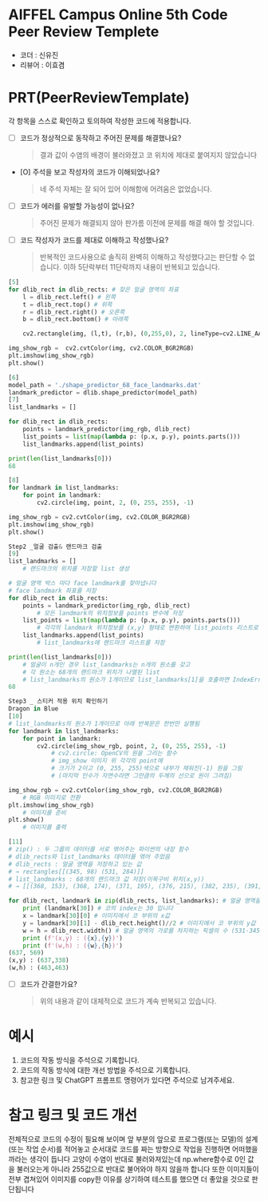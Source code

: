 # AIFFEL Campus Online 5th Code Peer Review Templete
- 코더 : 신유진
- 리뷰어 : 이효겸


# PRT(PeerReviewTemplate) 
각 항목을 스스로 확인하고 토의하여 작성한 코드에 적용합니다.

- [ ] 코드가 정상적으로 동작하고 주어진 문제를 해결했나요?
  > 결과 값이 수염의 배경이 불러와졌고 코 위치에 제대로 붙여지지 않았습니다
- [O] 주석을 보고 작성자의 코드가 이해되었나요?
  > 네 주석 자체는 잘 되어 있어 이해함에 어려움은 없었습니다.
- [ ] 코드가 에러를 유발할 가능성이 없나요?
  > 주어진 문제가 해결되지 않아 판가름 이전에 문제를 해결 해야 할 것입니다.
- [ ] 코드 작성자가 코드를 제대로 이해하고 작성했나요?
  > 반복적인 코드사용으로 솔직히 완벽히 이해하고 작성했다고는 판단할 수 없습니다.
    이하 5단락부터 11단락까지 내용이 반복되고 있습니다.

```python
[5]
for dlib_rect in dlib_rects: # 찾은 얼굴 영역의 좌표
    l = dlib_rect.left() # 왼쪽
    t = dlib_rect.top() # 위쪽
    r = dlib_rect.right() # 오른쪽
    b = dlib_rect.bottom() # 아래쪽

    cv2.rectangle(img, (l,t), (r,b), (0,255,0), 2, lineType=cv2.LINE_AA)

img_show_rgb =  cv2.cvtColor(img, cv2.COLOR_BGR2RGB)
plt.imshow(img_show_rgb)
plt.show()

[6]
model_path = './shape_predictor_68_face_landmarks.dat'
landmark_predictor = dlib.shape_predictor(model_path)
[7]
list_landmarks = []

for dlib_rect in dlib_rects:
    points = landmark_predictor(img_rgb, dlib_rect)
    list_points = list(map(lambda p: (p.x, p.y), points.parts()))
    list_landmarks.append(list_points)

print(len(list_landmarks[0]))
68

[8]
for landmark in list_landmarks:
    for point in landmark:
        cv2.circle(img, point, 2, (0, 255, 255), -1)

img_show_rgb = cv2.cvtColor(img, cv2.COLOR_BGR2RGB)
plt.imshow(img_show_rgb)
plt.show()

Step2 _얼굴 검출& 랜드마크 검출
[9]
list_landmarks = []
    # 랜드마크의 위치를 저장할 list 생성    

# 얼굴 영역 박스 마다 face landmark를 찾아냅니다
# face landmark 좌표를 저장
for dlib_rect in dlib_rects:
    points = landmark_predictor(img_rgb, dlib_rect)
        # 모든 landmark의 위치정보를 points 변수에 저장
    list_points = list(map(lambda p: (p.x, p.y), points.parts()))
        # 각각의 landmark 위치정보를 (x,y) 형태로 변환하여 list_points 리스트로 저장
    list_landmarks.append(list_points)
        # list_landmarks에 랜드마크 리스트를 저장

print(len(list_landmarks[0]))
    # 얼굴이 n개인 경우 list_landmarks는 n개의 원소를 갖고
    # 각 원소는 68개의 랜드마크 위치가 나열된 list 
    # list_landmarks의 원소가 1개이므로 list_landmarks[1]을 호출하면 IndexError가 발생
68

Step3 _ 스티커 적용 위치 확인하기
Dragon in Blue
[10]
# list_landmarks의 원소가 1개이므로 아래 반복문은 한번만 실행됨
for landmark in list_landmarks:
    for point in landmark:
        cv2.circle(img_show_rgb, point, 2, (0, 255, 255), -1)
            # cv2.circle: OpenCV의 원을 그리는 함수
            # img_show 이미지 위 각각의 point에
            # 크기가 2이고 (0, 255, 255)색으로 내부가 채워진(-1) 원을 그림
            # (마지막 인수가 자연수라면 그만큼의 두께의 선으로 원이 그려짐)

img_show_rgb = cv2.cvtColor(img_show_rgb, cv2.COLOR_BGR2RGB)
    # RGB 이미지로 전환
plt.imshow(img_show_rgb)
    # 이미지를 준비
plt.show()
    # 이미지를 출력

[11]
# zip() : 두 그룹의 데이터를 서로 엮어주는 파이썬의 내장 함수
# dlib_rects와 list_landmarks 데이터를 엮어 주었음
# dlib_rects : 얼굴 영역을 저장하고 있는 값
# → rectangles[[(345, 98) (531, 284)]]
# list_landmarks : 68개의 랜드마크 값 저장(이목구비 위치(x,y))
# → [[(368, 153), (368, 174), (371, 195), (376, 215), (382, 235), (391, 252), (404, 266), (420, 277), (441, 279), (461, 276), (480, 266), (495, 252), (508, 235), (516, 216), (520, 195), (523, 173), (524, 151), (377, 131), (386, 119), (399, 116), (413, 118), (425, 124), (454, 121), (466, 114), (481, 112), (494, 114), (503, 127), (439, 143), (438, 156), (438, 169), (437, 182), (423, 197), (431, 199), (438, 200), (446, 199), (454, 197), (391, 147), (399, 142), (409, 143), (416, 149), (408, 150), (399, 150), (464, 147), (472, 141), (482, 141), (489, 145), (482, 149), (473, 149), (411, 227), (421, 222), (432, 218), (439, 220), (446, 218), (458, 222), (471, 227), (458, 234), (446, 238), (438, 238), (431, 238), (420, 235), (415, 227), (432, 227), (439, 228), (447, 227), (466, 227), (446, 228), (438, 229), (431, 228)]]

for dlib_rect, landmark in zip(dlib_rects, list_landmarks): # 얼굴 영역을 저장하고 있는 값과 68개의 랜드마크를 저장하고 있는 값으로 반복문 실행
    print (landmark[30]) # 코의 index는 30 입니다
    x = landmark[30][0] # 이미지에서 코 부위의 x값
    y = landmark[30][1] - dlib_rect.height()//2 # 이미지에서 코 부위의 y값 - 얼굴 영역의 세로를 차지하는 픽셀의 수//2 → (437, 182-(186+1//2))
    w = h = dlib_rect.width() # 얼굴 영역의 가로를 차지하는 픽셀의 수 (531-345+1) → max(x) - min(x) +1(픽셀의 수 이기 때문에 1을 더해줌 → 픽셀 수는 점 하나로도 1이 됨)
    print (f'(x,y) : ({x},{y})')
    print (f'(w,h) : ({w},{h})')
(637, 569)
(x,y) : (637,338)
(w,h) : (463,463)  
```

- [ ] 코드가 간결한가요?
  > 위의 내용과 같이 대체적으로 코드가 계속 반복되고 있습니다.

# 예시
1. 코드의 작동 방식을 주석으로 기록합니다.
2. 코드의 작동 방식에 대한 개선 방법을 주석으로 기록합니다.
3. 참고한 링크 및 ChatGPT 프롬프트 명령어가 있다면 주석으로 남겨주세요.

# 참고 링크 및 코드 개선

전체적으로 코드의 수정이 필요해 보이며
앞 부분의 앞으로 프로그램(또는 모델)의 설계(또는 작업 순서)를 적어놓고
순서대로 코드를 짜는 방향으로 작업을 진행하면 어떠했을까라는 생각이 듭니다
고양이 수염이 반대로 불러와져있는데 np.where함수로 0인 값을 불러오는게 아니라
255값으로 반대로 불어와야 하지 않을까 합니다
또한 이미지들이 전부 겹쳐있어 이미지를 copy한 이유를 상기하여 테스트를 했으면 더 좋았을 것으로 판단됩니다
```